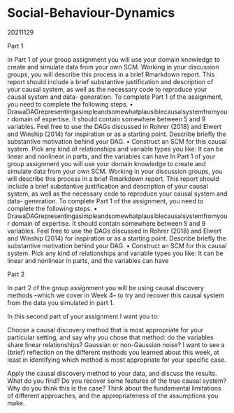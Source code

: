# Social-Behaviour-Dynamics
20211129

Part 1

In Part 1 of your group assignment you will use your domain knowledge to create and simulate data from your own SCM.
Working in your discussion groups, you will describe this process in a brief Rmarkdown report. This report should include a brief substantive justification and description of your causal system, as well as the necessary code to reproduce your causal system and data- generation.
To complete Part 1 of the assignment, you need to complete the following steps.
• DrawaDAGrepresentingasimpleandsomewhatplausiblecausalsystemfromyour domain of expertise. It should contain somewhere between 5 and 9 variables. Feel free to use the DAGs discussed in Rohrer (2018) and Elwert and Winship (2014) for inspiration or as a starting point. Describe briefly the substantive motivation behind your DAG.
• Construct an SCM for this causal system. Pick any kind of relationships and variable types you like: It can be linear and nonlinear in parts, and the variables can have In Part 1 of your group assignment you will use your domain knowledge to create and simulate data from your own SCM.
Working in your discussion groups, you will describe this process in a brief Rmarkdown report. This report should include a brief substantive justification and description of your causal system, as well as the necessary code to reproduce your causal system and data- generation.
To complete Part 1 of the assignment, you need to complete the following steps.
• DrawaDAGrepresentingasimpleandsomewhatplausiblecausalsystemfromyour domain of expertise. It should contain somewhere between 5 and 9 variables. Feel free to use the DAGs discussed in Rohrer (2018) and Elwert and Winship (2014) for inspiration or as a starting point. Describe briefly the substantive motivation behind your DAG.
• Construct an SCM for this causal system. Pick any kind of relationships and variable types you like: It can be linear and nonlinear in parts, and the variables can have


Part 2

In part 2 of the group assignment you will be using causal discovery methods –which we cover in Week 4– to try and recover this causal system from the data you simulated in part 1.

In this second part of your assignment I want you to:

Choose a causal discovery method that is most appropriate for your particular setting, and say why you chose that method: do the variables share linear relationships? Gaussian or non-Gaussian noise? I want to see a (brief) reflection on the different methods you learned about this week, at least in identifying which method is most appropriate for your specific case.

Apply the causal discovery method to your data, and discuss the results. What do you find? Do you recover some features of the true causal system? Why do you think this is the case? Think about the fundamental limitations of different approaches, and the appropriateness of the assumptions you make.



